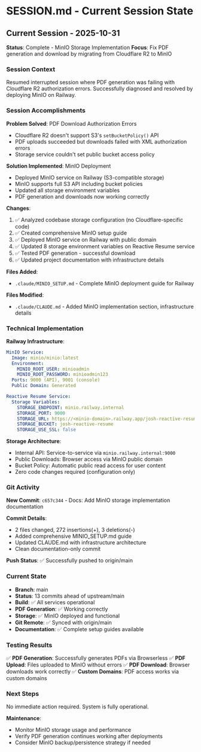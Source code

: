 # SESSION.md - Current Session State

## Current Session - 2025-10-31
**Status**: Complete - MinIO Storage Implementation
**Focus**: Fix PDF generation and download by migrating from Cloudflare R2 to MinIO

### Session Context
Resumed interrupted session where PDF generation was failing with Cloudflare R2 authorization errors. Successfully diagnosed and resolved by deploying MinIO on Railway.

### Session Accomplishments

**Problem Solved**: PDF Download Authorization Errors
- Cloudflare R2 doesn't support S3's `setBucketPolicy()` API
- PDF uploads succeeded but downloads failed with XML authorization errors
- Storage service couldn't set public bucket access policy

**Solution Implemented**: MinIO Deployment
- Deployed MinIO service on Railway (S3-compatible storage)
- MinIO supports full S3 API including bucket policies
- Updated all storage environment variables
- PDF generation and downloads now working correctly

**Changes**:
1. ✅ Analyzed codebase storage configuration (no Cloudflare-specific code)
2. ✅ Created comprehensive MinIO setup guide
3. ✅ Deployed MinIO service on Railway with public domain
4. ✅ Updated 8 storage environment variables on Reactive Resume service
5. ✅ Tested PDF generation - successful download
6. ✅ Updated project documentation with infrastructure details

**Files Added**:
- `.claude/MINIO_SETUP.md` - Complete MinIO deployment guide for Railway

**Files Modified**:
- `.claude/CLAUDE.md` - Added MinIO implementation section, infrastructure details

### Technical Implementation

**Railway Infrastructure**:
```yaml
MinIO Service:
  Image: minio/minio:latest
  Environment:
    MINIO_ROOT_USER: minioadmin
    MINIO_ROOT_PASSWORD: minioadmin123
  Ports: 9000 (API), 9001 (console)
  Public Domain: Generated

Reactive Resume Service:
  Storage Variables:
    STORAGE_ENDPOINT: minio.railway.internal
    STORAGE_PORT: 9000
    STORAGE_URL: https://<minio-domain>.railway.app/josh-reactive-resume
    STORAGE_BUCKET: josh-reactive-resume
    STORAGE_USE_SSL: false
```

**Storage Architecture**:
- Internal API: Service-to-service via `minio.railway.internal:9000`
- Public Downloads: Browser access via MinIO public domain
- Bucket Policy: Automatic public read access for user content
- Zero code changes required (configuration only)

### Git Activity

**New Commit**: `c657c344` - Docs: Add MinIO storage implementation documentation

**Commit Details**:
- 2 files changed, 272 insertions(+), 3 deletions(-)
- Added comprehensive MINIO_SETUP.md guide
- Updated CLAUDE.md with infrastructure architecture
- Clean documentation-only commit

**Push Status**: ✅ Successfully pushed to origin/main

### Current State

- **Branch**: main
- **Status**: 13 commits ahead of upstream/main
- **Build**: ✅ All services operational
- **PDF Generation**: ✅ Working correctly
- **Storage**: ✅ MinIO deployed and functional
- **Git Remote**: ✅ Synced with origin/main
- **Documentation**: ✅ Complete setup guides available

### Testing Results

✅ **PDF Generation**: Successfully generates PDFs via Browserless
✅ **PDF Upload**: Files uploaded to MinIO without errors
✅ **PDF Download**: Browser downloads work correctly
✅ **Custom Domains**: PDF access works via custom domains

### Next Steps

No immediate action required. System is fully operational.

**Maintenance**:
- Monitor MinIO storage usage and performance
- Verify PDF generation continues working after deployments
- Consider MinIO backup/persistence strategy if needed
